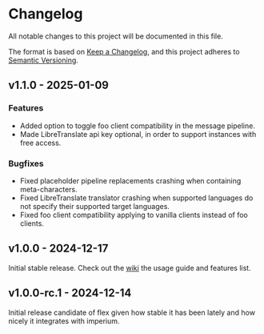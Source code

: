 # Changelog

All notable changes to this project will be documented in this file.

The format is based on [Keep a Changelog](http://keepachangelog.com/),
and this project adheres to [Semantic Versioning](http://semver.org/).

## v1.1.0 - 2025-01-09

### Features

- Added option to toggle foo client compatibility in the message pipeline.
- Made LibreTranslate api key optional, in order to support instances with free access.

### Bugfixes

- Fixed placeholder pipeline replacements crashing when containing meta-characters.
- Fixed LibreTranslate translator crashing when supported languages do not specify their supported target languages.
- Fixed foo client compatibility applying to vanilla clients instead of foo clients.

## v1.0.0 - 2024-12-17

Initial stable release. Check out the [wiki](https://github.com/xpdustry/flex/wiki) the usage guide and features list.

## v1.0.0-rc.1 - 2024-12-14

Initial release candidate of flex given how stable it has been lately and how nicely it integrates with imperium.
